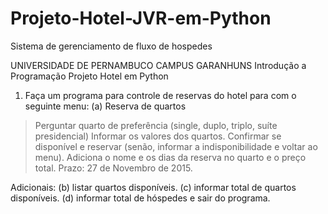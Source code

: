 # Projeto-Hotel-JVR-em-Python
Sistema de gerenciamento de fluxo de hospedes 

UNIVERSIDADE DE PERNAMBUCO
CAMPUS GARANHUNS
Introdução a Programação
Projeto Hotel em Python

1. Faça um programa para controle de reservas do hotel para 
com o seguinte menu:
(a) Reserva de quartos
> Perguntar quarto de preferência (single, duplo, triplo, 
suíte presidencial)
> Informar os valores dos quartos.
> Confirmar se disponível e reservar (senão, informar a 
indisponibilidade e voltar ao menu).
> Adiciona o nome e os dias da reserva no quarto e o 
preço total.
> Prazo: 27 de Novembro de 2015.

Adicionais:
(b) listar quartos disponíveis.
(c) informar total de quartos disponíveis.
(d) informar total de hóspedes e sair do programa. 
